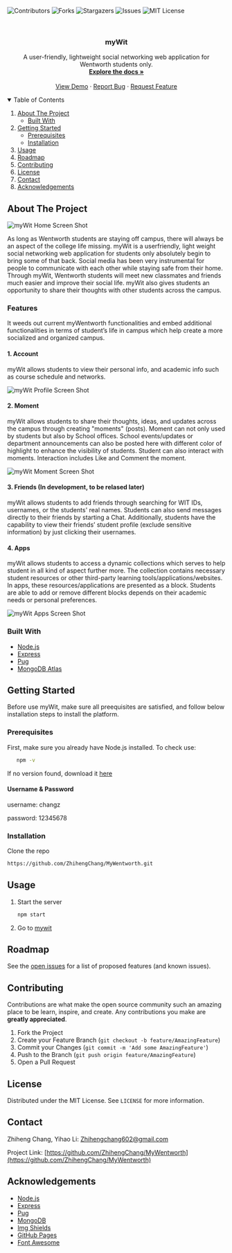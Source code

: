 <!-- PROJECT SHIELDS -->
<!--
*** I'm using markdown "reference style" links for readability.
*** Reference links are enclosed in brackets [ ] instead of parentheses ( ).
*** See the bottom of this document for the declaration of the reference variables
*** for contributors-url, forks-url, etc. This is an optional, concise syntax you may use.
*** https://www.markdownguide.org/basic-syntax/#reference-style-links
-->
![Contributors](https://img.shields.io/github/contributors/ZhihengChang/MyWentworth?style=for-the-badge)
![Forks](https://img.shields.io/github/forks/ZhihengChang/MyWentworth?style=for-the-badge)
![Stargazers](https://img.shields.io/github/stars/ZhihengChang/MyWentworth?style=for-the-badge)
![Issues](https://img.shields.io/github/issues/ZhihengChang/MyWentworth?style=for-the-badge)
![MIT License](https://img.shields.io/github/license/ZhihengChang/MyWentworth?style=for-the-badge)



<!-- PROJECT LOGO -->
<br />
<p align="center">
<!--   <a href="#">
    <img src="src/client/views/img/mywit_logo.png" alt="Logo" height=100>
  </a> -->

  <h3 align="center">myWit</h3>

  <p align="center">
    A user-friendly, lightweight social networking web application for Wentworth students only.
    <br />
    <a href="https://drive.google.com/drive/u/0/folders/1VFKq6v29O0OJ81LiXl_hO8NHgq5-DfLk"><strong>Explore the docs »</strong></a>
    <br />
    <br />
    <a href="#">View Demo</a>
    ·
    <a href="https://github.com/ZhihengChang/myWit/issues/new">Report Bug</a>
    ·
    <a href="https://github.com/ZhihengChang/myWit/issues/new">Request Feature</a>
  </p>
</p>



<!-- TABLE OF CONTENTS -->
<details open="open">
  <summary>Table of Contents</summary>
  <ol>
    <li>
      <a href="#about-the-project">About The Project</a>
      <ul>
        <li><a href="#built-with">Built With</a></li>
      </ul>
    </li>
    <li>
      <a href="#getting-started">Getting Started</a>
      <ul>
        <li><a href="#prerequisites">Prerequisites</a></li>
        <li><a href="#installation">Installation</a></li>
      </ul>
    </li>
    <li><a href="#usage">Usage</a></li>
    <li><a href="#roadmap">Roadmap</a></li>
    <li><a href="#contributing">Contributing</a></li>
    <li><a href="#license">License</a></li>
    <li><a href="#contact">Contact</a></li>
    <li><a href="#acknowledgements">Acknowledgements</a></li>
  </ol>
</details>



<!-- ABOUT THE PROJECT -->
## About The Project

![myWit Home Screen Shot](https://github.com/ZhihengChang/MyWentworth/blob/main/demo/homeui.PNG)

As long as Wentworth students are staying off campus, there will always be an aspect of the college life missing. myWit is a userfriendly, light weight social networking web application for students only absolutely begin to bring some of that back. Social media has been very instrumental for people to communicate with each other while staying safe from their home. Through myWit, Wentworth students will meet new classmates and friends much easier and improve their social life. myWit also gives students an opportunity to share their thoughts with other students across the campus.

### Features
It weeds out current myWentworth functionalities and embed additional functionalities in terms of student’s life in campus which help create a more socialized and organized campus.

#### 1. Account
myWit allows students to view their personal info, and academic info such as course schedule and networks.

![myWit Profile Screen Shot](https://github.com/ZhihengChang/MyWentworth/blob/main/demo/profile.png)

#### 2. Moment
myWit allows students to share their thoughts, ideas, and updates across the campus through creating "moments" (posts). Moment can not only used by students but also by School offices. School events/updates or department announcements can also be posted here with different color of highlight to enhance the visibility of students. Student can also  interact with moments. Interaction includes Like and Comment the moment.

![myWit Moment Screen Shot](https://github.com/ZhihengChang/MyWentworth/blob/main/demo/newMoment.png)

#### 3. Friends (In development, to be relased later)
myWit allows students to add friends through searching for WIT IDs, usernames, or the students' real names. Students can also send messages directly to their friends by starting a Chat. Additionally, students have the capability to view their friends’ student profile (exclude sensitive information) by just clicking their usernames.


#### 4. Apps
myWit allows students to access a dynamic collections which serves to help student in all kind of aspect further more. The collection contains necessary student resources or other third-party learning tools/applications/websites. In apps, these resources/applications are presented as a block. Students are able to add or remove different blocks depends on their academic needs or personal preferences.

![myWit Apps Screen Shot](https://github.com/ZhihengChang/MyWentworth/blob/main/demo/apps.png)

### Built With

* [Node.js](https://nodejs.org/en/)
* [Express](https://expressjs.com/)
* [Pug](https://pugjs.org/api/getting-started.html)
* [MongoDB Atlas](https://www.mongodb.com/cloud/atlas2)



<!-- GETTING STARTED -->
## Getting Started

Before use myWit, make sure all preequisites are satisfied, and follow below installation steps to install the platform.

### Prerequisites

First, make sure you already have Node.js installed. 
To check use:
```sh
   npm -v
   ```
If no version found, download it [here](https://nodejs.org/en/download/)

#### Username & Password
username: changz


password: 12345678


### Installation

Clone the repo
   ```sh
   https://github.com/ZhihengChang/MyWentworth.git
   ```

<!-- USAGE EXAMPLES -->
## Usage

1. Start the server
   ```sh
   npm start
   ```
2. Go to [mywit](http://localhost:3000)



<!-- ROADMAP -->
## Roadmap

See the [open issues](https://github.com/ZhihengChang/iManager/issues) for a list of proposed features (and known issues).



<!-- CONTRIBUTING -->
## Contributing

Contributions are what make the open source community such an amazing place to be learn, inspire, and create. Any contributions you make are **greatly appreciated**.

1. Fork the Project
2. Create your Feature Branch (`git checkout -b feature/AmazingFeature`)
3. Commit your Changes (`git commit -m 'Add some AmazingFeature'`)
4. Push to the Branch (`git push origin feature/AmazingFeature`)
5. Open a Pull Request



<!-- LICENSE -->
## License

Distributed under the MIT License. See `LICENSE` for more information.



<!-- CONTACT -->
## Contact

Zhiheng Chang, Yihao Li: Zhihengchang602@gmail.com

Project Link: [https://github.com/ZhihengChang/MyWentworth](https://github.com/ZhihengChang/MyWentworth)



<!-- ACKNOWLEDGEMENTS -->
## Acknowledgements

* [Node.js](https://nodejs.org/en/)
* [Express](https://expressjs.com/)
* [Pug](https://pugjs.org/api/getting-started.html)
* [MongoDB](https://www.mongodb.com/cloud/atlas2)
* [Img Shields](https://shields.io)
* [GitHub Pages](https://pages.github.com)
* [Font Awesome](https://fontawesome.com)
